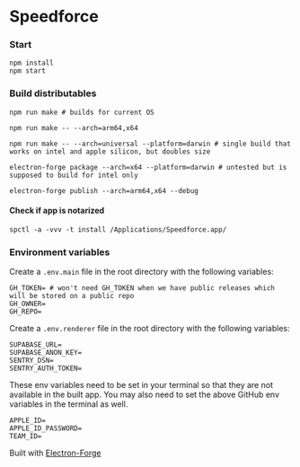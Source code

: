 # Speedforce

### Start

```
npm install
npm start
```

### Build distributables

```
npm run make # builds for current OS
```

```
npm run make -- --arch=arm64,x64
```

```
npm run make -- --arch=universal --platform=darwin # single build that works on intel and apple silicon, but doubles size
```

```
electron-forge package --arch=x64 --platform=darwin # untested but is supposed to build for intel only
```

```
electron-forge publish --arch=arm64,x64 --debug
```

#### Check if app is notarized

```
spctl -a -vvv -t install /Applications/Speedforce.app/
```

### Environment variables

Create a `.env.main` file in the root directory with the following variables:

```
GH_TOKEN= # won't need GH_TOKEN when we have public releases which will be stored on a public repo
GH_OWNER=
GH_REPO=
```

Create a `.env.renderer` file in the root directory with the following variables:

```
SUPABASE_URL=
SUPABASE_ANON_KEY=
SENTRY_DSN=
SENTRY_AUTH_TOKEN=
```

These env variables need to be set in your terminal so that they are not available in the built app. You may also need to set the above GitHub env variables in the terminal as well.

```
APPLE_ID=
APPLE_ID_PASSWORD=
TEAM_ID=
```

Built with [Electron-Forge](https://www.electronforge.io/)
